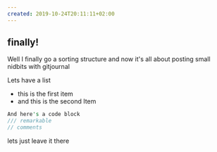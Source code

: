 ```yaml
---
created: 2019-10-24T20:11:11+02:00
---
```


## finally!

Well I finally go a sorting structure and now it's all about posting small nidbits with gitjournal

Lets have a list
* this is the first item
* and this is the second
Item

```rust
And here's a code block
/// remarkable 
// comments 
```
lets just leave it there
